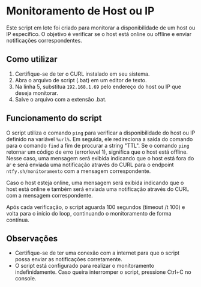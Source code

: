 # Monitoramento de Host ou IP

Este script em lote foi criado para monitorar a disponibilidade de um host ou IP específico. O objetivo é verificar se o host está online ou offline e enviar notificações correspondentes.

## Como utilizar

1. Certifique-se de ter o CURL instalado em seu sistema.
2. Abra o arquivo de script (.bat) em um editor de texto.
3. Na linha 5, substitua `192.168.1.69` pelo endereço do host ou IP que deseja monitorar.
4. Salve o arquivo com a extensão .bat.

## Funcionamento do script

O script utiliza o comando `ping` para verificar a disponibilidade do host ou IP definido na variável `%url%`. Em seguida, ele redireciona a saída do comando para o comando `find` a fim de procurar a string "TTL". Se o comando `ping` retornar um código de erro (errorlevel 1), significa que o host está offline. Nesse caso, uma mensagem será exibida indicando que o host está fora do ar e será enviada uma notificação através do CURL para o endpoint `ntfy.sh/monitoramento` com a mensagem correspondente.

Caso o host esteja online, uma mensagem será exibida indicando que o host está online e também será enviada uma notificação através do CURL com a mensagem correspondente.

Após cada verificação, o script aguarda 100 segundos (timeout /t 100) e volta para o início do loop, continuando o monitoramento de forma contínua.

## Observações

- Certifique-se de ter uma conexão com a internet para que o script possa enviar as notificações corretamente.
- O script está configurado para realizar o monitoramento indefinidamente. Caso queira interromper o script, pressione Ctrl+C no console.
